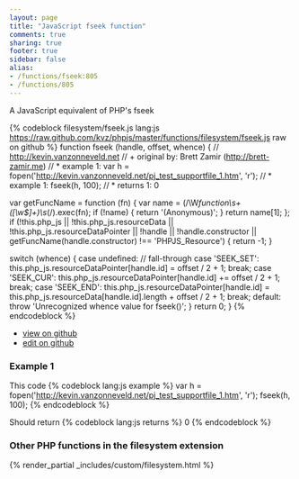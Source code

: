 ```yaml
---
layout: page
title: "JavaScript fseek function"
comments: true
sharing: true
footer: true
sidebar: false
alias:
- /functions/fseek:805
- /functions/805
---
```

<!-- Generated by Rakefile:build -->
A JavaScript equivalent of PHP's fseek

{% codeblock filesystem/fseek.js lang:js https://raw.github.com/kvz/phpjs/master/functions/filesystem/fseek.js raw on github %}
function fseek (handle, offset, whence) {
  // http://kevin.vanzonneveld.net
  // +   original by: Brett Zamir (http://brett-zamir.me)
  // *     example 1: var h = fopen('http://kevin.vanzonneveld.net/pj_test_supportfile_1.htm', 'r');
  // *     example 1: fseek(h, 100);
  // *     returns 1: 0

  var getFuncName = function (fn) {
    var name = (/\W*function\s+([\w\$]+)\s*\(/).exec(fn);
    if (!name) {
      return '(Anonymous)';
    }
    return name[1];
  };
  if (!this.php_js || !this.php_js.resourceData || !this.php_js.resourceDataPointer || !handle || !handle.constructor || getFuncName(handle.constructor) !== 'PHPJS_Resource') {
    return -1;
  }

  switch (whence) {
  case undefined:
    // fall-through
  case 'SEEK_SET':
    this.php_js.resourceDataPointer[handle.id] = offset / 2 + 1;
    break;
  case 'SEEK_CUR':
    this.php_js.resourceDataPointer[handle.id] += offset / 2 + 1;
    break;
  case 'SEEK_END':
    this.php_js.resourceDataPointer[handle.id] = this.php_js.resourceData[handle.id].length + offset / 2 + 1;
    break;
  default:
    throw 'Unrecognized whence value for fseek()';
  }
  return 0;
}
{% endcodeblock %}

 - [view on github](https://github.com/kvz/phpjs/blob/master/functions/filesystem/fseek.js)
 - [edit on github](https://github.com/kvz/phpjs/edit/master/functions/filesystem/fseek.js)

### Example 1
This code
{% codeblock lang:js example %}
var h = fopen('http://kevin.vanzonneveld.net/pj_test_supportfile_1.htm', 'r');
fseek(h, 100);
{% endcodeblock %}

Should return
{% codeblock lang:js returns %}
0
{% endcodeblock %}


### Other PHP functions in the filesystem extension
{% render_partial _includes/custom/filesystem.html %}
